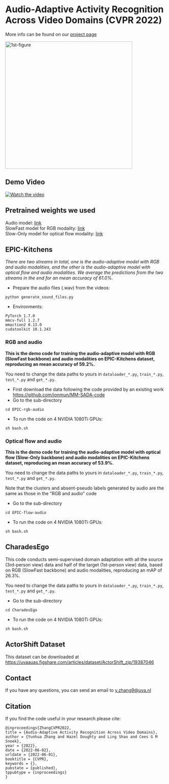 # Audio-Adaptive Activity Recognition Across Video Domains (CVPR 2022)

More info can be found on our [project page](https://xiaobai1217.github.io/DomainAdaptation/)


<img width="400" alt="1st-figure" src="https://user-images.githubusercontent.com/22721775/159116800-2df8b1f2-c622-4e4e-8e9a-53be7bc1ae93.png">

## Demo Video


[![Watch the video](https://user-images.githubusercontent.com/22721775/159116907-5e4f934c-9ec9-41b2-acb4-7b59c8219cb6.png)](https://youtube.com/embed/Lh3gb6NMhB4)

## Pretrained weights we used

Audio model: [link](http://www.robots.ox.ac.uk/~vgg/data/vggsound/models/H.pth.tar) </br>
SlowFast model for RGB modality: [link](https://download.openmmlab.com/mmaction/recognition/slowfast/slowfast_r101_8x8x1_256e_kinetics400_rgb/slowfast_r101_8x8x1_256e_kinetics400_rgb_20210218-0dd54025.pth) </br>
Slow-Only model for optical flow modality: [link](https://download.openmmlab.com/mmaction/recognition/slowonly/slowonly_r50_8x8x1_256e_kinetics400_flow/slowonly_r50_8x8x1_256e_kinetics400_flow_20200704-6b384243.pth)

## EPIC-Kitchens

*There are two streams in total, one is the audio-adaptive model with RGB and audio modalities, and the other is the audio-adaptive model with optical flow and audio modalities. We average the predictions from the two streams in the end for an mean accuracy of 61.0%.* 

* Prepare the audio files (.wav) from the videos:

```
python generate_sound_files.py
```

* Environments:

```
PyTorch 1.7.0
mmcv-full 1.2.7
mmaction2 0.13.0
cudatoolkit 10.1.243
```


### RGB and audio
**This is the demo code for training the audio-adaptive model with RGB (SlowFast backbone) and audio modalities on EPIC-Kitchens dataset, reproducing an mean accuracy of 59.2%.**

You need to change the data paths to yours in `dataloader_*.py`, `train_*.py`, `test_*.py` and `get_*.py`. 

* First download the data following the code provided by an existing work https://github.com/jonmun/MM-SADA-code
* Go to the sub-directory
```
cd EPIC-rgb-audio
```


* To run the code on 4 NVIDIA 1080Ti GPUs:
```
sh bash.sh
```

### Optical flow and audio
**This is the demo code for training the audio-adaptive model with optical flow (Slow-Only backbone) and audio modalities on EPIC-Kitchens dataset, reproducing an mean accuracy of 53.9%.**

You need to change the data paths to yours in `dataloader_*.py`, `train_*.py`, `test_*.py` and `get_*.py`. 

Note that the clusters and absent-pseudo labels generated by audio are the same as those in the "RGB and audio" code

* Go to the sub-directory
```
cd EPIC-flow-audio
```


* To run the code on 4 NVIDIA 1080Ti GPUs:
```
sh bash.sh
```

## CharadesEgo
This code conducts semi-supervised domain adaptation with all the source (3rd-person view) data and half of the target (1st-person view) data, based on RGB (SlowFast backbone) and audio modalities, reproducing an mAP of 26.3%. 

You need to change the data paths to yours in `dataloader_*.py`, `train_*.py`, `test_*.py` and `get_*.py`. 

* Go to the sub-directory
```
cd CharadesEgo
```


* To run the code on 4 NVIDIA 1080Ti GPUs:
```
sh bash.sh
```


## ActorShift Dataset

This dataset can be downloaded at https://uvaauas.figshare.com/articles/dataset/ActorShift_zip/19387046


## Contact

If you have any questions, you can send an email to y.zhang9@uva.nl

## Citation
If you find the code useful in your research please cite:
```
@inproceedings{ZhangCVPR2022,
title = {Audio-Adaptive Activity Recognition Across Video Domains},
author = {Yunhua Zhang and Hazel Doughty and Ling Shao and Cees G M Snoek},
year = {2022},
date = {2022-06-02},
urldate = {2022-06-01},
booktitle = {CVPR},
keywords = {},
pubstate = {published},
tppubtype = {inproceedings}
}
```
